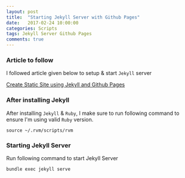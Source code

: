 ```yaml
---
layout: post
title:  "Starting Jekyll Server with Github Pages"
date:   2017-02-24 10:00:00
categories: Scripts
tags: Jekyll Server Github Pages
comments: true
---
```


### Article to follow

I followed article given below to setup & start `Jekyll` server

[Create Static Site using Jekyll and Github Pages](https://devblast.com/b/create-a-static-websiteblog-with-jekyll-and-github-pages/)


### After installing Jekyll

After installing `Jekyll` & `Ruby`, I make sure to run following command to ensure I'm using valid `Ruby` version.

```
source ~/.rvm/scripts/rvm
```

### Starting Jekyll Server

Run following command to start Jekyll Server

```
bundle exec jekyll serve
```